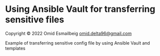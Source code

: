 # Using Ansible Vault for transferring sensitive files

Copyright &copy; 2022 Omid Esmailbeig <omid.delta96@gmail.com>

Example of transferring sensitive config file by using 
Ansible Vault and templates
